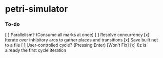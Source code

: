 # petri-simulator

### To-do
[ ] Parallelism? (Consume all marks at once)
[ ] Resolve concurrency
[x] Iterate over inhibitory arcs to gather places and transitions
[x] Save built net to a file
[ ] User-controlled cycle? (Pressing Enter) [Won't Fix]
[x] 0z is already the first cycle iteration